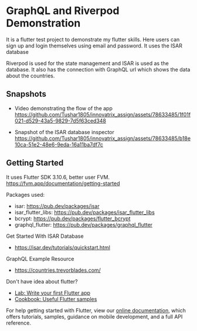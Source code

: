 # GraphQL and Riverpod Demonstration

It is a flutter test project to demonstrate my flutter skills. Here users can sign up and login themselves using email and password. It uses the ISAR database

Riverpod is used for the state management and ISAR is used as the database. It also has the connection with GraphQL url which shows the data about the countries.

## Snapshots
- Video demonstrating the flow of the app
  https://github.com/Tushar1805/innovatrix_assign/assets/78633485/1f01f021-d529-43a5-9829-7d5f63ced348

- Snapshot of the ISAR database inspector
https://github.com/Tushar1805/innovatrix_assign/assets/78633485/b18e10ca-51e2-48e6-9eda-16a11ba7df7c



## Getting Started

It uses Flutter SDK 3.10.6, better user FVM.
https://fvm.app/documentation/getting-started

Packages used:
- isar: https://pub.dev/packages/isar
- isar_flutter_libs: https://pub.dev/packages/isar_flutter_libs
- bcrypt: https://pub.dev/packages/flutter_bcrypt
- graphql_flutter: https://pub.dev/packages/graphql_flutter

Get Started With ISAR Database
- https://isar.dev/tutorials/quickstart.html

GraphQL Example Resource
- https://countries.trevorblades.com/

Don't have idea about flutter?

- [Lab: Write your first Flutter app](https://flutter.dev/docs/get-started/codelab)
- [Cookbook: Useful Flutter samples](https://flutter.dev/docs/cookbook)

For help getting started with Flutter, view our
[online documentation](https://flutter.dev/docs), which offers tutorials,
samples, guidance on mobile development, and a full API reference.
